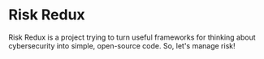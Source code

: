 # Risk Redux

Risk Redux is a project trying to turn useful frameworks for thinking about cybersecurity into simple, open-source code. So, let's manage risk!